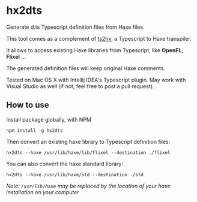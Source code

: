 hx2dts
======

Generate d.ts Typescript definition files from Haxe files.

This tool comes as a complement of [ts2hx](https://github.com/jeremyfa/node-ts2hx), a Typescript to Haxe transpiler.

It allows to access existing Haxe libraries from Typescript, like **OpenFL**, **Flixel** ...

The generated definition files will keep original Haxe comments.

Tested on Mac OS X with Intellij IDEA's Typescript plugin. May work with Visual Studio as well (if not, feel free to post a pull request).

## How to use

Install package globally, with NPM

``npm install -g hx2dts``

Then convert an existing haxe library to Typescript definition files:

``hx2dts --haxe /usr/lib/haxe/lib/flixel --destination ./flixel``

You can also convert the haxe standard library:

``hx2dts --haxe /usr/lib/haxe/std --destination ./std``

_Note: ``/usr/lib/haxe`` may be replaced by the location of your haxe installation on your computer_
